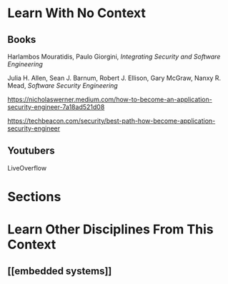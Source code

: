 # Learn With No Context 
## Books
Harlambos Mouratidis, Paulo Giorgini, *Integrating Security and Software Engineering*

Julia H. Allen, Sean J. Barnum, Robert J. Ellison, Gary McGraw, Nanxy R. Mead, *Software Security Engineering*

https://nicholaswerner.medium.com/how-to-become-an-application-security-engineer-7a18ad521d08

https://techbeacon.com/security/best-path-how-become-application-security-engineer

## Youtubers
LiveOverflow

# Sections


# Learn Other Disciplines From This Context
## [[embedded systems]]
